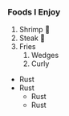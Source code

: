 ### **Foods I Enjoy**
1. Shrimp 🖤
2. Steak 🖤
3. Fries
    1. Wedges
    2. Curly

* Rust
* Rust
  * Rust
  * Rust
